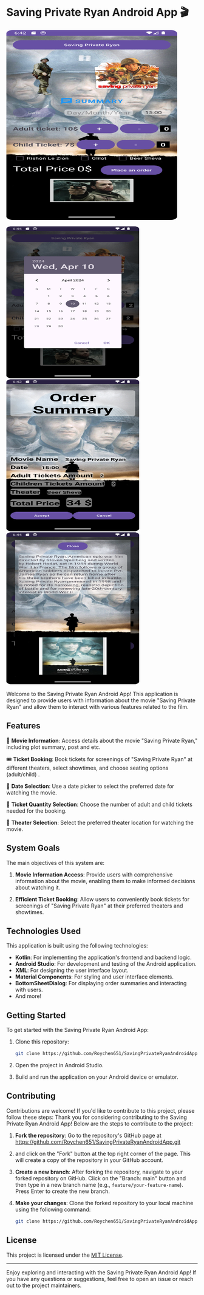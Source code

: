 # Saving Private Ryan Android App 🎬

<img width="450" height="500px" src="https://github.com/Roychen651/SavingPrivateRyanAndroidApp/blob/master/assets/app_screen.png"/>

<img width="350px" height="400px" src="https://github.com/Roychen651/SavingPrivateRyanAndroidApp/blob/master/assets/calander_screen.png"/><img width="350px" height="400px" src="https://github.com/Roychen651/SavingPrivateRyanAndroidApp/blob/master/assets/order_screen.png"/> <img width="350px" height="400px" src="https://github.com/Roychen651/SavingPrivateRyanAndroidApp/blob/master/assets/summary_screen.png"/> 

Welcome to the Saving Private Ryan Android App! This application is designed to provide users with information about the movie "Saving Private Ryan" and allow them to interact with various features related to the film.

## Features

🎥 **Movie Information**: Access details about the movie "Saving Private Ryan," including plot summary, post and etc.

🎟️ **Ticket Booking**: Book tickets for screenings of "Saving Private Ryan" at different theaters, select showtimes, and choose seating options (adult/child) .

📅 **Date Selection**: Use a date picker to select the preferred date for watching the movie.

🎫 **Ticket Quantity Selection**: Choose the number of adult and child tickets needed for the booking.

🏢 **Theater Selection**: Select the preferred theater location for watching the movie.

## System Goals

The main objectives of this system are:

1. **Movie Information Access**: Provide users with comprehensive information about the movie, enabling them to make informed decisions about watching it.

2. **Efficient Ticket Booking**: Allow users to conveniently book tickets for screenings of "Saving Private Ryan" at their preferred theaters and showtimes.

## Technologies Used

This application is built using the following technologies:

- **Kotlin**: For implementing the application's frontend and backend logic.
- **Android Studio**: For development and testing of the Android application.
- **XML**: For designing the user interface layout.
- **Material Components**: For styling and user interface elements.
- **BottomSheetDialog**: For displaying order summaries and interacting with users.
- And more!

## Getting Started

To get started with the Saving Private Ryan Android App:

1. Clone this repository:

    ```bash
    git clone https://github.com/Roychen651/SavingPrivateRyanAndroidApp.git
    ```

2. Open the project in Android Studio.

3. Build and run the application on your Android device or emulator.

## Contributing

Contributions are welcome! If you'd like to contribute to this project, please follow these steps:
Thank you for considering contributing to the Saving Private Ryan Android App! Below are the steps to contribute to the project:

1. **Fork the repository**: Go to the repository's GitHub page at https://github.com/Roychen651/SavingPrivateRyanAndroidApp.git
2.  and click on the "Fork" button at the top right corner of the page. This will create a copy of the repository in your GitHub account.

3. **Create a new branch**: After forking the repository, navigate to your forked repository on GitHub. Click on the "Branch: main" button and then type in a new branch name (e.g., `feature/your-feature-name`). Press Enter to create the new branch.

4. **Make your changes**: Clone the forked repository to your local machine using the following command:
   ```bash
   git clone https://github.com/Roychen651/SavingPrivateRyanAndroidApp.git

## License

This project is licensed under the [MIT License](LICENSE).

---

Enjoy exploring and interacting with the Saving Private Ryan Android App! If you have any questions or suggestions, feel free to open an issue or reach out to the project maintainers.
